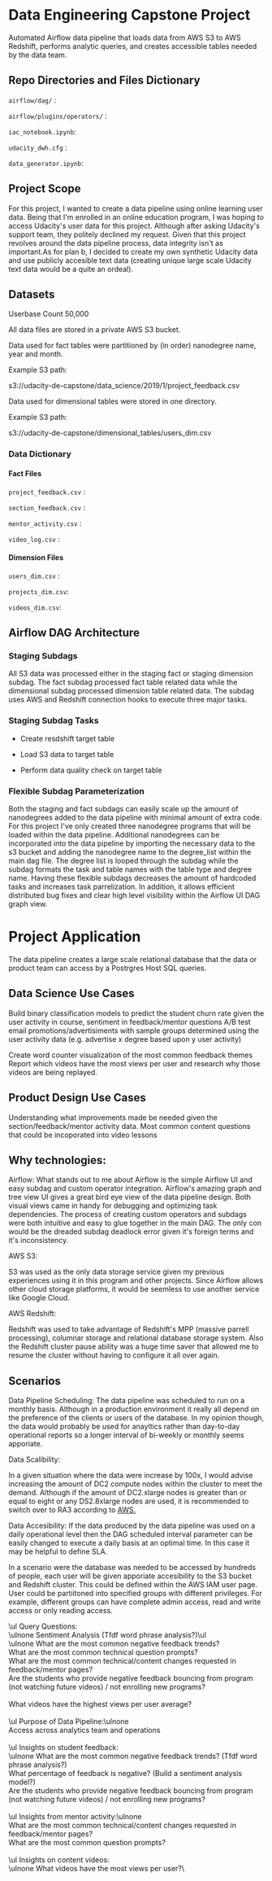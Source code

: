 # Data Engineering Capstone Project

Automated Airflow data pipeline that loads data from AWS S3 to AWS Redshift, performs analytic queries, and creates accessible tables needed by the data team.

## Repo Directories and Files Dictionary

`airflow/dag/` :

`airflow/plugins/operators/` : 

`iac_notebook.ipynb`:

`udacity_dwh.cfg` :

`data_generator.ipynb`: 


## Project Scope
For this project, I wanted to create a data pipeline using online learning user data. Being that I'm enrolled in an online education program, I was hoping to access Udacity's user data for this project. Although after asking Udacity's support team, they politely declined my request. Given that this project revolves around the data pipeline process, data integrity isn't as important.As for plan b, I decided to create my own synthetic Udacity data and use publicly accesible text data (creating unique large scale Udacity text data would be a quite an ordeal).  

## Datasets

Userbase Count 50,000

All data files are stored in a private AWS S3 bucket.

Data used for fact tables were partitioned by (in order) nanodegree name, year and month. 

Example S3 path:

s3://udacity-de-capstone/data_science/2019/1/project_feedback.csv

Data used for dimensional tables were stored in one directory. 

Example S3 path:

s3://udacity-de-capstone/dimensional_tables/users_dim.csv

### Data Dictionary

#### Fact Files

`project_feedback.csv` : 

`section_feedback.csv` :

`mentor_activity.csv` : 

`video_log.csv` : 

#### Dimension Files

`users_dim.csv` : 

`projects_dim.csv`: 

`videos_dim.csv`:


## Airflow DAG Architecture 

### Staging Subdags
All S3 data was processed either in the staging fact or staging dimension subdag. The fact subdag processed fact table related data while the dimensional subdag processed dimension table related data. The subdag uses AWS and Redshift connection hooks to execute three major tasks.

### Staging Subdag Tasks

- Create resdshift target table

- Load S3 data to target table

- Perform data quality check on target table

### Flexible Subdag Parameterization

Both the staging and fact subdags can easily scale up the amount of nanodegrees added to the data pipeline with minimal amount of extra code. For this project I've only created three nanodegree programs that will be loaded within the data pipeline.  Additional nanodegrees can be incorporated into the data pipeline by importing the necessary data to the s3 bucket and adding the nanodegree name to the degree_list within the main dag file. The degree list is looped through the subdag while the subdag formats the task and table names with the table type and degree name. Having these flexible subdags decreases the amount of hardcoded tasks and increases task parrelization. In addition, it allows efficient distributed bug fixes and clear high level visibility within the Airflow UI DAG graph view.


# Project Application
The data pipeline creates a large scale relational database that the data or product team can access by a Postrgres Host SQL queries.

## Data Science Use Cases
Build binary classification models to predict the student churn rate given the user activity in course, sentiment in feedback/mentor questions
A/B test email promotions/advertisiments with sample groups determined using the user activity data (e.g. advertise x degree based upon y user activity)

Create word counter visualization of the most common feedback themes
Report which videos have the most views per user and research why those videos are being replayed.

## Product Design Use Cases
Understanding what improvements made be needed given the section/feedback/mentor activity data.
Most common content questions that could be incoporated into video lessons

## Why technologies:

Airflow:
What stands out to me about Airflow is the simple Airflow UI and easy subdag and custom operator integration. Airflow's amazing graph and tree view UI gives a great bird eye view of the data pipeline design. Both visual views came in handy for debugging and optimizing task dependencies. The process of creating custom operators and subdags were both intuitive and easy to glue together in the main DAG. The only con would be the dreaded subdag deadlock error given it's foreign terms and it's inconsistency.

AWS S3:

S3 was used as the only data storage service given my previous experiences using it in this program and other projects. Since Airflow allows other cloud storage platforms, it would be seemless to use another service like Google Cloud. 

AWS Redshift:

Redshift was used to take advantage of Redshift's MPP (massive parrell processing), columnar storage and relational database storage system. Also the Redshift cluster pause ability was a huge time saver that allowed me to resume the cluster without having to configure it all over again.  

## Scenarios

Data Pipeline Scheduling:
The data pipeline was scheduled to run on a monthly basis. Although in a production environment it really all depend on the preference of the clients or users of the database. In my opinion though, the data would probably be used for anayltics rather than day-to-day operational reports so a longer interval of bi-weekly or monthly seems apporiate. 

Data Scalibility:

In a given situation where the data were increase by 100x, I would advise increasing the amount of DC2 compute nodes within the cluster to meet the demand. Although if the amount of DC2.xlarge nodes is greater than or equal to eight or any DS2.8xlarge nodes are used, it is recommended to switch over to RA3 according to [AWS.]('https://aws.amazon.com/redshift/pricing/')

Data Accesibility:
If the data produced by the data pipeline was used on a daily operational level then the DAG scheduled interval parameter can be easily changed to execute a daily basis at an optimal time. In this case it may be helpful to define SLA.

In a scenario were the database was needed to be accessed by hundreds of people, each user will be given apporiate accesibility to the S3 bucket and Redshift cluster. This could be defined within the AWS IAM user page. User could be partiitoned into specified groups with different privileges. For example, different groups can have complete admin access, read and write access or only reading access.

\ul Query Questions:\
\ulnone Sentiment Analysis (Tfdf word phrase analysis?)\ul \
\ulnone What are the most common negative feedback trends? \
What are the most common technical question prompts?\
What are the most common technical/content changes requested in feedback/mentor pages?\
Are the students who provide negative feedback bouncing from program (not watching future videos) / not enrolling new programs?\
\
What videos have the highest views per user average?\
\
\ul Purpose of Data Pipeline:\ulnone \
Access across analytics team and operations\
\
\ul Insights on student feedback:\
\ulnone What are the most common negative feedback trends? (Tfdf word phrase analysis?)\
What percentage of feedback is negative? (Build a sentiment analysis model?)\
Are the students who provide negative feedback bouncing from program (not watching future videos) / not enrolling new programs?\
\
\ul Insights from mentor activity:\ulnone \
What are the most common technical/content changes requested in feedback/mentor pages?\
What are the most common question prompts?\
\
\ul Insights on content videos:\
\ulnone What videos have the most views per user?\